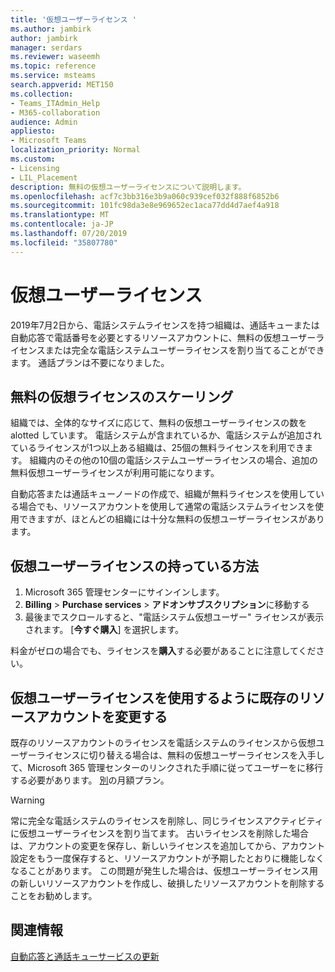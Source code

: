 ```yaml
---
title: '仮想ユーザーライセンス '
ms.author: jambirk
author: jambirk
manager: serdars
ms.reviewer: waseemh
ms.topic: reference
ms.service: msteams
search.appverid: MET150
ms.collection:
- Teams_ITAdmin_Help
- M365-collaboration
audience: Admin
appliesto:
- Microsoft Teams
localization_priority: Normal
ms.custom:
- Licensing
- LIL_Placement
description: 無料の仮想ユーザーライセンスについて説明します。
ms.openlocfilehash: acf7c3bb316e3b9a060c939cef032f888f6852b6
ms.sourcegitcommit: 101fc98da3e8e969652ec1aca77dd4d7aef4a918
ms.translationtype: MT
ms.contentlocale: ja-JP
ms.lasthandoff: 07/20/2019
ms.locfileid: "35807780"
---
```

# <a name="virtual-user-license"></a>仮想ユーザーライセンス  

2019年7月2日から、電話システムライセンスを持つ組織は、通話キューまたは自動応答で電話番号を必要とするリソースアカウントに、無料の仮想ユーザーライセンスまたは完全な電話システムユーザーライセンスを割り当てることができます。  通話プランは不要になりました。 

## <a name="free-virtual-license-scaling"></a>無料の仮想ライセンスのスケーリング

組織では、全体的なサイズに応じて、無料の仮想ユーザーライセンスの数を alotted しています。 電話システムが含まれているか、電話システムが追加されているライセンスが1つ以上ある組織は、25個の無料ライセンスを利用できます。 組織内のその他の10個の電話システムユーザーライセンスの場合、追加の無料仮想ユーザーライセンスが利用可能になります。

自動応答または通話キューノードの作成で、組織が無料ライセンスを使用している場合でも、リソースアカウントを使用して通常の電話システムライセンスを使用できますが、ほとんどの組織には十分な無料の仮想ユーザーライセンスがあります。  

## <a name="how-to-aquire-virtual-user-licenses"></a>仮想ユーザーライセンスの持っている方法 

1. Microsoft 365 管理センターにサインインします。
2. **Billing** > **Purchase services** > **アドオンサブスクリプション**に移動する
3. 最後までスクロールすると、"電話システム仮想ユーザー" ライセンスが表示されます。 [**今すぐ購入**] を選択します。

料金がゼロの場合でも、ライセンスを**購入**する必要があることに注意してください。 

## <a name="change-an-existing-resource-account-to-use-a-virtual-user-license"></a>仮想ユーザーライセンスを使用するように既存のリソースアカウントを変更する

既存のリソースアカウントのライセンスを電話システムのライセンスから仮想ユーザーライセンスに切り替える場合は、無料の仮想ユーザーライセンスを入手して、Microsoft 365 管理センターのリンクされた手順に従ってユーザーをに移行する必要があります。 [別](https://docs.microsoft.com/en-us/office365/admin/subscriptions-and-billing/assign-licenses-to-users?redirectSourcePath=%252farticle%252f997596b5-4173-4627-b915-36abac6786dc&view=o365-worldwide#move-users-to-a-different-subscription)の月額プラン。 

> [!WARNING]
> 常に完全な電話システムのライセンスを削除し、同じライセンスアクティビティに仮想ユーザーライセンスを割り当てます。 古いライセンスを削除した場合は、アカウントの変更を保存し、新しいライセンスを追加してから、アカウント設定をもう一度保存すると、リソースアカウントが予期したとおりに機能しなくなることがあります。 この問題が発生した場合は、仮想ユーザーライセンス用の新しいリソースアカウントを作成し、破損したリソースアカウントを削除することをお勧めします。  

## <a name="related-information"></a>関連情報

[自動応答と通話キューサービスの更新](https://techcommunity.microsoft.com/t5/Microsoft-Teams-Blog/Auto-Attendant-and-Call-Queues-Service-Update/ba-p/564521)
